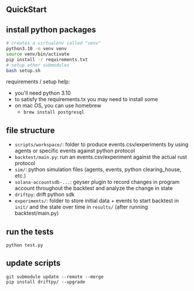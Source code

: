 ## QuickStart

## install python packages 
```bash
# creates a virtualenv called "venv"
python3.10 -m venv venv
source venv/bin/activate
pip install -r requirements.txt
# setup other submodules
bash setup.sh 
```
requirements / setup help:
- you'll need python 3.10
- to satisfy the requirements.tx you may need to install some 
- on mac OS, you can use homebrew
  - `brew install postgresql`

## file structure 
- `scripts/workspace/`: folder to produce events.csv/experiments by using agents or specific events against python protocol
- `backtest/main.py`: run an events.csv/experiment against the actual rust protocol 
- `sim/`: python simulation files (agents, events, python clearing_house, etc.)
- `solana-accountsdb-...`: geyser plugin to record changes in program account throughout the backtest and analyze the change in state
- `driftpy`: drift python sdk
- `experiments/`: folder to store initial data + events to start backtest in `init/` and the state over time in `results/` (after running backtest/main.py)

## run the tests 

`python test.py` 

## update scripts

```
git submodule update --remote --merge
pip install driftpy/ --upgrade
```
